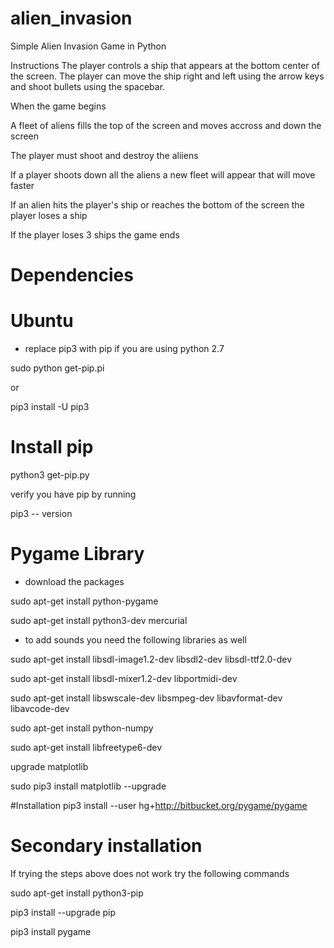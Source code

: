 # alien_invasion
Simple Alien Invasion Game in Python

Instructions
The player controls a ship that appears at the bottom center of the screen.
The player can move the ship right and left using the arrow keys and shoot bullets using the spacebar.

When the game begins

A fleet of aliens fills the top of the screen and moves accross and down the screen

The player must shoot and destroy the aliiens

If a player shoots down all the aliens a new fleet will appear that will move faster

If an alien hits the player's ship or reaches the bottom of the screen the player loses a ship

If the player loses 3 ships the game ends


# Dependencies

# Ubuntu

- replace pip3 with pip if you are using python 2.7

sudo python get-pip.pi

or

pip3 install -U pip3

# Install pip
python3 get-pip.py

verify you have pip by running

pip3 -- version 

# Pygame Library

- download the packages

sudo apt-get install python-pygame

sudo apt-get install python3-dev mercurial
 
- to add sounds you need the following libraries as well

sudo apt-get install libsdl-image1.2-dev libsdl2-dev libsdl-ttf2.0-dev

sudo apt-get install libsdl-mixer1.2-dev libportmidi-dev

sudo apt-get install libswscale-dev libsmpeg-dev libavformat-dev libavcode-dev

sudo apt-get install python-numpy

sudo apt-get install libfreetype6-dev

upgrade matplotlib

sudo pip3 install matplotlib --upgrade

#Installation
pip3 install --user hg+http://bitbucket.org/pygame/pygame

# Secondary installation
If trying the steps above does not work try the following commands

sudo apt-get install python3-pip

pip3 install --upgrade pip

pip3 install pygame
